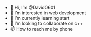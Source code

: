 - 👋 Hi, I’m @David0601
- 👀 I’m interested in web development
- 🌱 I’m currently learning start
- 💞️ I’m looking to collaborate on c++
- 📫 How to reach me by phone

<!---
David0601/David0601 is a ✨ special ✨ repository because its `README.md` (this file) appears on your GitHub profile.
You can click the Preview link to take a look at your changes.
--->
